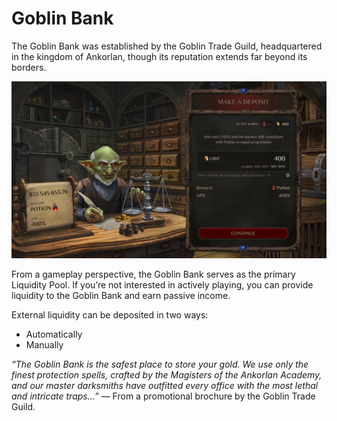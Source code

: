 # Goblin Bank

The Goblin Bank was established by the Goblin Trade Guild, headquartered in the kingdom of Ankorlan, though its reputation extends far beyond its borders.

![](images/defi6.2x.png)

From a gameplay perspective, the Goblin Bank serves as the primary Liquidity Pool.
If you’re not interested in actively playing, you can provide liquidity to the Goblin Bank and earn passive income. 

External liquidity can be deposited in two ways:
- Automatically
- Manually

*“The Goblin Bank is the safest place to store your gold. We use only the finest protection spells, crafted by the Magisters of the Ankorlan Academy, and our master darksmiths have outfitted every office with the most lethal and intricate traps…”*
— From a promotional brochure by the Goblin Trade Guild.
